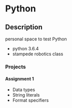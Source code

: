 # Python
## Description
personal space to test Python
- python 3.6.4
- stampede robotics class

### Projects
#### Assignment 1
- Data types
- String literals
- Format specifiers